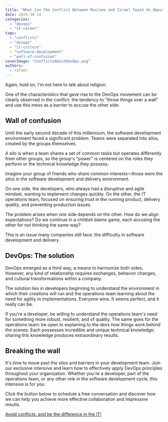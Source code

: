 ```yaml
---
title: "What Can the Conflict Between Muslims and Israel Teach Us About DevOps?"
date: 2024-10-14
categories: 
  - "devops"
  - "it-career"
tags: 
  - "conflicts"
  - "devops"
  - "it-culture"
  - "software-development"
  - "wall-of-confusion"
coverImage: "ConflictsAboutDevOps.png"
authors: 
  - rafael
---
```


Again, hold on, I'm not here to talk about religion.

<!-- ![](images/ConflictsAboutDevOps-819x1024.png) -->

One of the characteristics that gave rise to the DevOps movement can be clearly observed in the conflict: the tendency to "throw things over a wall" and use this mess as a barrier to accuse the other side.

<!-- more -->
## Wall of confusion

Until the early second decade of this millennium, the software development environment faced a significant problem. Teams were separated into silos, created by the groups themselves.

A silo is when a team shares a set of common tasks but operates differently from other groups, so the group's "power" is centered on the roles they perform or the technical knowledge they possess.

Imagine your group of friends who share common interests—those were the silos in the software development and delivery environment.

On one side, the developers, who always had a disruptive and agile mindset, wanting to implement changes quickly. On the other, the IT operations team, focused on ensuring trust in the running product, delivery quality, and preventing production issues.

The problem arises when one side depends on the other. How do we align expectations? Do we continue in a childish blame game, each accusing the other for not thinking the same way?

This is an issue many companies still face: the difficulty in software development and delivery.

## DevOps: The solution

DevOps emerged as a third way, a means to harmonize both sides. However, any kind of relationship requires exchanges, behavior changes, and cultural transformations within a company.

The solution lies in developers beginning to understand the environment in which their creations will run and the operations team learning about the need for agility in implementations. Everyone wins. It seems perfect, and it really can be.

If you're a developer, be willing to understand the operations team's need for something more robust, resilient, and of quality. The same goes for the operations team: be open to explaining to the devs how things work behind the scenes. Each possesses incredible and unique technical knowledge; sharing this knowledge produces extraordinary results.

## Breaking the wall

It's time to move past the silos and barriers in your development team. Join our exclusive intensive and learn how to effectively apply DevOps principles throughout your organization. Whether you're a developer, part of the operations team, or any other role in the software development cycle, this intensive is for you.

Click the button below to schedule a free conversation and discover how we can help you achieve more effective collaboration and impressive results.

[Avoid conflicts, and be the difference in the IT!](https://techbrasa.com/go/intensivo-devops-jeito-certo/)
